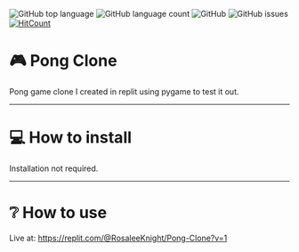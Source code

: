![GitHub top language](https://img.shields.io/github/languages/top/RosaleeKnight/pong)
![GitHub language count](https://img.shields.io/github/languages/count/RosaleeKnight/pong)
![GitHub](https://img.shields.io/github/license/RosaleeKnight/pong)
![GitHub issues](https://img.shields.io/github/issues/RosaleeKnight/pong)
[![HitCount](https://hits.dwyl.com/RosaleeKnight/pong.svg?style=flat)](http://hits.dwyl.com/RosaleeKnight/pong)

# 🎮 Pong Clone
Pong game clone I created in replit using pygame to test it out.

-----
# 💻 How to install 
Installation not required.

-----
# ❔ How to use
Live at: https://replit.com/@RosaleeKnight/Pong-Clone?v=1
